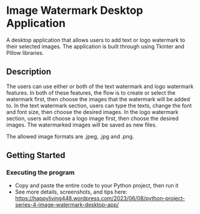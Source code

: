 # Image Watermark Desktop Application

A desktop application that allows users to add text or logo watermark to their selected images. The application is built through using Tkinter and Pillow libraries. 

## Description

The users can use either or both of the text watermark and logo watermark features. In both of these features, the flow is to create or select the watermark first, then choose the images that the watermark will be added to. In the text watermark section, users can type the texts, change the font and font size, then choose the desired images. In the logo watermark section, users will choose a logo image first, then choose the desired images. The watermarked images will be saved as new files.

The allowed image formats are .jpeg, .jpg and .png.

## Getting Started

### Executing the program

* Copy and paste the entire code to your Python project, then run it
* See more details, screenshots, and tips here: https://happyliving448.wordpress.com/2023/06/08/python-project-series-4-image-watermark-desktop-app/
